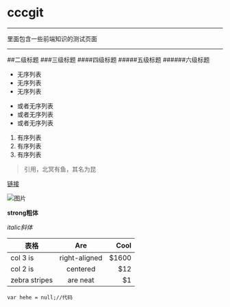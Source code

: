 # cccgit
***
里面包含一些前端知识的测试页面
***
##二级标题
###三级标题
####四级标题
#####五级标题
######六级标题

* 无序列表
* 无序列表
* 无序列表

- 或者无序列表
- 或者无序列表
- 或者无序列表

1. 有序列表
2. 有序列表
3. 有序列表

>引用，北冥有鱼，其名为昆

[链接](https://github.com/cccikov/)

![图片](https://avatars2.githubusercontent.com/u/16117570?v=3&s=460)

**strong粗体**

*italic斜体*

| 表格        | Are           | Cool  |
| ------------- |:-------------:| -----:|
| col 3 is      | right-aligned | $1600 |
| col 2 is      | centered      |   $12 |
| zebra stripes | are neat      |    $1 |

`var hehe = null;//代码`
